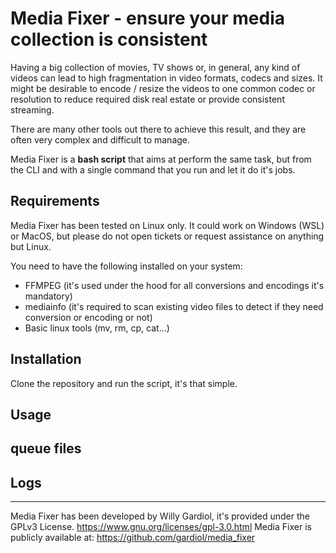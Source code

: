 # Media Fixer - ensure your media collection is consistent

Having a big collection of movies, TV shows or, in general, any kind of videos can lead to high fragmentation in video formats, codecs and sizes. It might be desirable to encode / resize the videos to one common codec or resolution to reduce required disk real estate or provide consistent streaming.

There are many other tools out there to achieve this result, and they are often very complex and difficult to manage.

Media Fixer is a **bash script** that aims at perform the same task, but from the CLI and with a single command that you run and let it do it's jobs.

## Requirements

Media Fixer has been tested on Linux only. It could work on Windows (WSL) or MacOS, but please do not open tickets or request assistance on anything but Linux.

You need to have the following installed on your system:
- FFMPEG (it's used under the hood for all conversions and encodings it's mandatory)
- mediainfo (it's required to scan existing video files to detect if they need conversion or encoding or not)
- Basic linux tools (mv, rm, cp, cat...)

## Installation

Clone the repository and run the script, it's that simple.


## Usage


## queue files

## Logs

----

Media Fixer has been developed by Willy Gardiol, it's provided under the GPLv3 License. https://www.gnu.org/licenses/gpl-3.0.html
Media Fixer is publicly available at: https://github.com/gardiol/media_fixer



